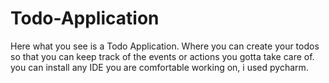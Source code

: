 # Todo-Application
Here what you see is a Todo Application. Where you can create your todos so that you can keep track of the events or actions you gotta take care of.
you can install any IDE you are comfortable working on, i used pycharm.
